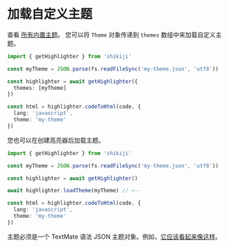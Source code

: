 # 加载自定义主题

查看 [所有内置主题](/themes)。
您可以将 `Theme` 对象传递到 `themes` 数组中来加载自定义主题。

```ts
import { getHighlighter } from 'shikiji'

const myTheme = JSON.parse(fs.readFileSync('my-theme.json', 'utf8'))

const highlighter = await getHighlighter({
  themes: [myTheme]
})

const html = highlighter.codeToHtml(code, {
  lang: 'javascript',
  theme: 'my-theme'
})
```

您也可以在创建高亮器后加载主题。

```ts {7}
import { getHighlighter } from 'shikiji'

const myTheme = JSON.parse(fs.readFileSync('my-theme.json', 'utf8'))

const highlighter = await getHighlighter()

await highlighter.loadTheme(myTheme) // <--

const html = highlighter.codeToHtml(code, {
  lang: 'javascript',
  theme: 'my-theme'
})
```

主题必须是一个 TextMate 语法 JSON 主题对象。例如，[它应该看起来像这样](https://github.com/antfu/vscode-theme-vitesse/blob/main/themes/vitesse-dark.json)。
